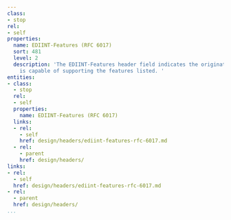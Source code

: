 ```yaml
---
class:
- stop
rel:
- self
properties:
  name: EDIINT-Features (RFC 6017)
  sort: 481
  level: 2
  description: 'The EDIINT-Features header field indicates the originating user agent
    is capable of supporting the features listed. '
entities:
- class:
  - stop
  rel:
  - self
  properties:
    name: EDIINT-Features (RFC 6017)
  links:
  - rel:
    - self
    href: design/headers/ediint-features-rfc-6017.md
  - rel:
    - parent
    href: design/headers/
links:
- rel:
  - self
  href: design/headers/ediint-features-rfc-6017.md
- rel:
  - parent
  href: design/headers/
...
```

